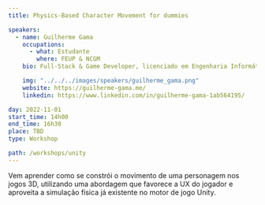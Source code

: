 ```yaml
---
title: Physics-Based Character Movement for dummies

speakers:
  - name: Guilherme Gama
    occupations:
      - what: Estudante
        where: FEUP & NCGM
    bio: Full-Stack & Game Developer, licenciado em Engenharia Informática (ISEP) e atual estudante do Mestrado em Multimédia (FEUP). Passou por empresas como Fabamaq (Game Engine Dev), IPTE Iberia (UI & Full-stack Development) e como freelancer. Com mais de 5 anos de experiência em C# e Unity e um jogo publicado na Play Store (SpaceDroid).

    img: "../../../images/speakers/guilherme_gama.png"
    website: https://guilherme-gama.me/
    linkedin: https://www.linkedin.com/in/guilherme-gama-1ab564195/

day: 2022-11-01
start_time: 14h00
end_time: 16h30
place: TBD
type: Workshop

path: /workshops/unity
---
```


Vem aprender como se constrói o movimento de uma personagem nos jogos 3D, utilizando uma abordagem que favorece a UX do jogador e aproveita a simulação física já existente no motor de jogo Unity.
